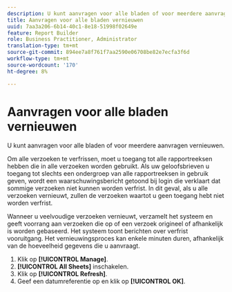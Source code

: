 ```yaml
---
description: U kunt aanvragen voor alle bladen of voor meerdere aanvragen vernieuwen.
title: Aanvragen voor alle bladen vernieuwen
uuid: 7aa3a206-6b14-40c1-8e18-51998f02649e
feature: Report Builder
role: Business Practitioner, Administrator
translation-type: tm+mt
source-git-commit: 894ee7a8f761f7aa2590e06708be82e7ecfa3f6d
workflow-type: tm+mt
source-wordcount: '170'
ht-degree: 8%

---
```



# Aanvragen voor alle bladen vernieuwen

U kunt aanvragen voor alle bladen of voor meerdere aanvragen vernieuwen.

Om alle verzoeken te verfrissen, moet u toegang tot alle rapportreeksen hebben die in alle verzoeken worden gebruikt. Als uw geloofsbrieven u toegang tot slechts een ondergroep van alle rapportreeksen in gebruik geven, wordt een waarschuwingsbericht getoond bij login die verklaart dat sommige verzoeken niet kunnen worden verfrist. In dit geval, als u alle verzoeken vernieuwt, zullen de verzoeken waartot u geen toegang hebt niet worden verfrist.

Wanneer u veelvoudige verzoeken vernieuwt, verzamelt het systeem en geeft voorrang aan verzoeken die op of een verzoek origineel of afhankelijk is worden gebaseerd. Het systeem toont berichten over verfrist vooruitgang. Het vernieuwingsproces kan enkele minuten duren, afhankelijk van de hoeveelheid gegevens die u aanvraagt.

1. Klik op **[!UICONTROL Manage]**.
1. **[!UICONTROL All Sheets]** inschakelen.
1. Klik op **[!UICONTROL Refresh]**.
1. Geef een datumreferentie op en klik op **[!UICONTROL OK]**.
